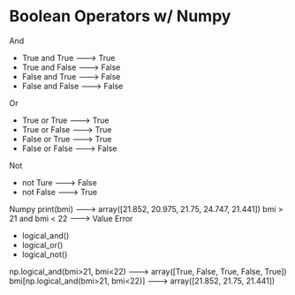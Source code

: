# Boolean Operators w/ Numpy

And
- True and True ---> True
- True and False ---> False
- False and True ---> False
- False and False ---> False

Or
- True or True ---> True
- True or False ---> True
- False or True ---> True
- False or False ---> False

Not
- not Ture ---> False
- not False ---> True

Numpy
print(bmi) ---> array([21.852, 20.975, 21.75, 24.747, 21.441])
bmi > 21 and bmi < 22 ---> Value Error

- logical_and()
- logical_or()
- logical_not()

np.logical_and(bmi>21, bmi<22) ---> array([True, False, True, False, True])
bmi[np.logical_and(bmi>21, bmi<22)] ---> array([21.852, 21.75, 21.441])
